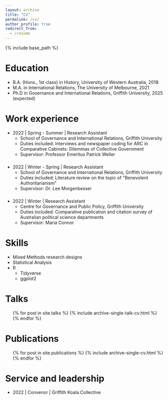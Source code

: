 ```yaml
---
layout: archive
title: "CV"
permalink: /cv/
author_profile: true
redirect_from:
  - /resume
---
```


{% include base_path %}

Education
======
* B.A. (Hons., 1st class) in History, University of Western Australia, 2018
* M.A. in International Relations, The University of Melbourne, 2021
* Ph.D in Governance and International Relations, Griffith University, 2025 (expected)

Work experience
======
* 2022 | Spring - Summer | Research Assistant
  * School of Governance and International Relations, Griffith University
  * Duties included: Interviews and newspaper coding for ARC in Comparative Cabinets: Dilemmas of Collective Government
  * Supervisor: Professor Emeritus Patrick Weller
###  
* 2022 | Winter - Spring | Research Assistant
  * School of Governance and International Relations, Griffith University
  * Duties included: Literature review on the topic of "Benevolent Authoritarianism" 
  * Supervisor: Dr. Lee Morgenbesser
###  
* 2022 | Winter | Research Assistant
  * Centre for Governance and Public Policy, Griffith University
  * Duties included: Comparative publication and citation survey of Australian political science departments
  * Supervisor: Maria Connor
  
Skills
======
* Mixed Methods research designs
* Statistical Analysis
* R
  * Tidyverse
  * ggplot2

Talks
======
  <ul>{% for post in site.talks %}
    {% include archive-single-talk-cv.html %}
  {% endfor %}</ul>

Publications
======
  <ul>{% for post in site.publications %}
    {% include archive-single-cv.html %}
  {% endfor %}</ul>
   
 
Service and leadership
======
* 2022 | Convenor | Griffith Koala Collective

